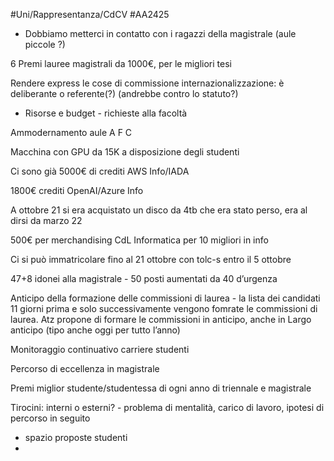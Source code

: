 #Uni/Rappresentanza/CdCV #AA2425

- Dobbiamo metterci in contatto con i ragazzi della magistrale (aule piccole ?)

6 Premi lauree magistrali da 1000€, per le migliori tesi

Rendere express le cose di commissione internazionalizzazione: è deliberante o referente(?) (andrebbe contro lo statuto?)

- Risorse e budget - richieste alla facoltà

Ammodernamento aule A F C

Macchina con GPU da 15K a disposizione degli studenti

Ci sono già 5000€ di crediti AWS Info/IADA

1800€ crediti OpenAI/Azure Info

A ottobre 21 si era acquistato un disco da 4tb che era stato perso, era al dirsi da marzo 22

500€ per merchandising CdL Informatica per 10 migliori in info

Ci si può immatricolare fino al 21 ottobre con tolc-s entro il 5 ottobre

47+8 idonei alla magistrale - 50 posti aumentati da 40 d’urgenza

Anticipo della formazione delle commissioni di laurea - la lista dei candidati 11 giorni prima e solo successivamente vengono fomrate le commissioni di laurea. Atz propone di formare le commissioni in anticipo, anche in Largo anticipo (tipo anche oggi per tutto l’anno)

Monitoraggio continuativo carriere studenti

Percorso di eccellenza in magistrale

Premi miglior studente/studentessa di ogni anno di triennale e magistrale

Tirocini: interni o esterni? - problema di mentalità, carico di lavoro, ipotesi di percorso in seguito

- spazio proposte studenti
- 